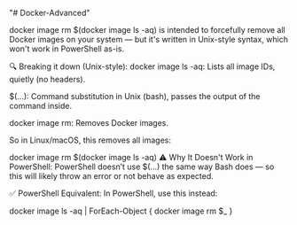 "# Docker-Advanced" 

docker image rm $(docker image ls -aq)
is intended to forcefully remove all Docker images on your system — but it's written in Unix-style syntax, which won't work in PowerShell as-is.

🔍 Breaking it down (Unix-style):
docker image ls -aq: Lists all image IDs, quietly (no headers).

$(...): Command substitution in Unix (bash), passes the output of the command inside.

docker image rm: Removes Docker images.

So in Linux/macOS, this removes all images:

docker image rm $(docker image ls -aq)
⚠️ Why It Doesn't Work in PowerShell:
PowerShell doesn’t use $(...) the same way Bash does — so this will likely throw an error or not behave as expected.

✅ PowerShell Equivalent:
In PowerShell, use this instead:

docker image ls -aq | ForEach-Object { docker image rm $_ }
